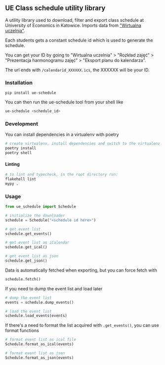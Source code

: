 ## UE Class schedule utility library

A utility library used to download, filter and export class schedule at University of Economics in Katowice. Imports data from ["Wirtualna uczelnia"](https://e-uczelnia.ue.katowice.pl/).

Each students gets a constant schedule id which is used to generate the schedule.

You can get your ID by going to "Wirtualna uczelnia" > "Rozkład zajęć" > "Prezentacja harmonogramu zajęć" > "Eksport planu do kalendarza".

The url ends with `/calendarid_XXXXXX.ics`, the XXXXXX will be your ID.

### Installation

```
pip install ue-schedule
```

You can then run the ue-schedule tool from your shell like

```sh
ue-schedule <schedule_id>
```

### Development

You can install dependencies in a virtualenv with poetry

```bash
# create virtualenv, install dependencies and switch to the virtualenv
poetry install
poetry shell
```

#### Linting
```bash
# to lint and typecheck, in the root directory run:
flakehell lint
mypy .
```

### Usage

```python
from ue_schedule import Schedule

# initialize the downloader
schedule = Schedule("<schedule id here>")

# get event list
schedule.get_events()

# get event list as iCalendar
schedule.get_ical()

# get event list as json
schedule.get_json()
```

Data is automatically fetched when exporting, but you can force fetch with

```python
schedule.fetch()
```

If you need to dump the event list and load later

```python
# dump the event list
events = schedule.dump_events()

# load the event list
schedule.load_events(events)
```

If there's a need to format the list acquired with `.get_events()`, you can use format functions

```python
# format event list as ical file
Schedule.format_as_ical(events)

# format event list as json
Schedule.format_as_json(events)
```
